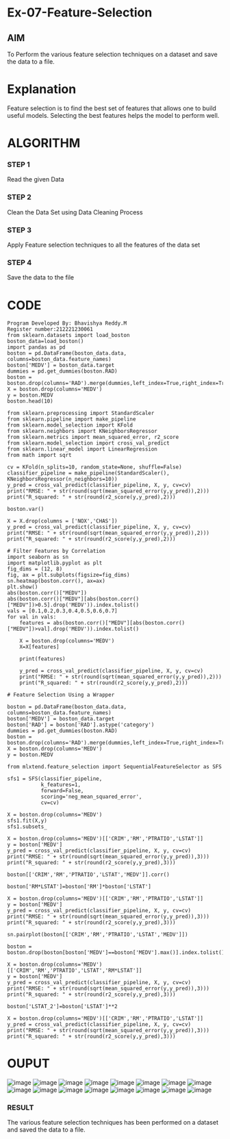 # Ex-07-Feature-Selection
## AIM
To Perform the various feature selection techniques on a dataset and save the data to a file. 

# Explanation
Feature selection is to find the best set of features that allows one to build useful models.
Selecting the best features helps the model to perform well. 

# ALGORITHM
### STEP 1
Read the given Data
### STEP 2
Clean the Data Set using Data Cleaning Process
### STEP 3
Apply Feature selection techniques to all the features of the data set
### STEP 4
Save the data to the file

# CODE
```
Program Developed By: Bhavishya Reddy.M
Register number:212221230061
from sklearn.datasets import load_boston
boston_data=load_boston()
import pandas as pd
boston = pd.DataFrame(boston_data.data, columns=boston_data.feature_names)
boston['MEDV'] = boston_data.target
dummies = pd.get_dummies(boston.RAD)
boston = boston.drop(columns='RAD').merge(dummies,left_index=True,right_index=True)
X = boston.drop(columns='MEDV')
y = boston.MEDV
boston.head(10)

from sklearn.preprocessing import StandardScaler
from sklearn.pipeline import make_pipeline
from sklearn.model_selection import KFold
from sklearn.neighbors import KNeighborsRegressor
from sklearn.metrics import mean_squared_error, r2_score
from sklearn.model_selection import cross_val_predict
from sklearn.linear_model import LinearRegression
from math import sqrt

cv = KFold(n_splits=10, random_state=None, shuffle=False)
classifier_pipeline = make_pipeline(StandardScaler(), KNeighborsRegressor(n_neighbors=10))
y_pred = cross_val_predict(classifier_pipeline, X, y, cv=cv)
print("RMSE: " + str(round(sqrt(mean_squared_error(y,y_pred)),2)))
print("R_squared: " + str(round(r2_score(y,y_pred),2)))

boston.var()

X = X.drop(columns = ['NOX','CHAS'])
y_pred = cross_val_predict(classifier_pipeline, X, y, cv=cv)
print("RMSE: " + str(round(sqrt(mean_squared_error(y,y_pred)),2)))
print("R_squared: " + str(round(r2_score(y,y_pred),2)))

# Filter Features by Correlation
import seaborn as sn
import matplotlib.pyplot as plt
fig_dims = (12, 8)
fig, ax = plt.subplots(figsize=fig_dims)
sn.heatmap(boston.corr(), ax=ax)
plt.show()
abs(boston.corr()["MEDV"])
abs(boston.corr()["MEDV"][abs(boston.corr()["MEDV"])>0.5].drop('MEDV')).index.tolist()
vals = [0.1,0.2,0.3,0.4,0.5,0.6,0.7]
for val in vals:
    features = abs(boston.corr()["MEDV"][abs(boston.corr()["MEDV"])>val].drop('MEDV')).index.tolist()
    
    X = boston.drop(columns='MEDV')
    X=X[features]
    
    print(features)

    y_pred = cross_val_predict(classifier_pipeline, X, y, cv=cv)
    print("RMSE: " + str(round(sqrt(mean_squared_error(y,y_pred)),2)))
    print("R_squared: " + str(round(r2_score(y,y_pred),2)))

# Feature Selection Using a Wrapper

boston = pd.DataFrame(boston_data.data, columns=boston_data.feature_names)
boston['MEDV'] = boston_data.target
boston['RAD'] = boston['RAD'].astype('category')
dummies = pd.get_dummies(boston.RAD)
boston = boston.drop(columns='RAD').merge(dummies,left_index=True,right_index=True)
X = boston.drop(columns='MEDV')
y = boston.MEDV

from mlxtend.feature_selection import SequentialFeatureSelector as SFS

sfs1 = SFS(classifier_pipeline, 
           k_features=1, 
           forward=False, 
           scoring='neg_mean_squared_error',
           cv=cv)

X = boston.drop(columns='MEDV')
sfs1.fit(X,y)
sfs1.subsets_

X = boston.drop(columns='MEDV')[['CRIM','RM','PTRATIO','LSTAT']]
y = boston['MEDV']
y_pred = cross_val_predict(classifier_pipeline, X, y, cv=cv)
print("RMSE: " + str(round(sqrt(mean_squared_error(y,y_pred)),3)))
print("R_squared: " + str(round(r2_score(y,y_pred),3)))

boston[['CRIM','RM','PTRATIO','LSTAT','MEDV']].corr()

boston['RM*LSTAT']=boston['RM']*boston['LSTAT']

X = boston.drop(columns='MEDV')[['CRIM','RM','PTRATIO','LSTAT']]
y = boston['MEDV']
y_pred = cross_val_predict(classifier_pipeline, X, y, cv=cv)
print("RMSE: " + str(round(sqrt(mean_squared_error(y,y_pred)),3)))
print("R_squared: " + str(round(r2_score(y,y_pred),3)))

sn.pairplot(boston[['CRIM','RM','PTRATIO','LSTAT','MEDV']])

boston = boston.drop(boston[boston['MEDV']==boston['MEDV'].max()].index.tolist())

X = boston.drop(columns='MEDV')[['CRIM','RM','PTRATIO','LSTAT','RM*LSTAT']]
y = boston['MEDV']
y_pred = cross_val_predict(classifier_pipeline, X, y, cv=cv)
print("RMSE: " + str(round(sqrt(mean_squared_error(y,y_pred)),3)))
print("R_squared: " + str(round(r2_score(y,y_pred),3)))

boston['LSTAT_2']=boston['LSTAT']**2

X = boston.drop(columns='MEDV')[['CRIM','RM','PTRATIO','LSTAT']]
y_pred = cross_val_predict(classifier_pipeline, X, y, cv=cv)
print("RMSE: " + str(round(sqrt(mean_squared_error(y,y_pred)),3)))
print("R_squared: " + str(round(r2_score(y,y_pred),3)))
```


# OUPUT
![image](https://user-images.githubusercontent.com/94505585/170406591-47feac04-6cc9-4892-b5c3-433f1d8d50bb.png)
![image](https://user-images.githubusercontent.com/94505585/170406697-6a97d8fd-b310-4352-a30a-c1adfc4a0bcb.png)
![image](https://user-images.githubusercontent.com/94505585/170406735-a7d9e5a9-c2fa-4879-ac98-26abb47d0ee4.png)
![image](https://user-images.githubusercontent.com/94505585/170406761-e9529da2-9b56-4590-bb4f-6d52cf94af8b.png)
![image](https://user-images.githubusercontent.com/94505585/170406784-a6c8952a-a730-477e-9415-a8e3409866fc.png)
![image](https://user-images.githubusercontent.com/94505585/170406804-8adcb545-9eb2-47f4-a344-c444b038c0a5.png)
![image](https://user-images.githubusercontent.com/94505585/170406816-235fd4c5-f4f9-4cc7-9054-c284c6925144.png)
![image](https://user-images.githubusercontent.com/94505585/170406839-a4534b51-9a1f-4628-90ba-38393d30e65f.png)
![image](https://user-images.githubusercontent.com/94505585/170406858-b2d8e732-8d3a-4284-8e65-9737d5badc74.png)
![image](https://user-images.githubusercontent.com/94505585/170406874-74641eeb-e3e5-45c4-bc29-9b13309261e0.png)
![image](https://user-images.githubusercontent.com/94505585/170406890-c590bde6-d009-47ad-9a3d-2ec4f3c16781.png)
![image](https://user-images.githubusercontent.com/94505585/170406901-b9ab21e5-11ed-4ccb-9f7a-3ef0aaa5dd62.png)
![image](https://user-images.githubusercontent.com/94505585/170406920-1ed23c3b-fd72-41fb-a5e4-6caf586b9620.png)
![image](https://user-images.githubusercontent.com/94505585/170406931-60102e9b-3b65-4466-b683-f5941fe113b3.png)
![image](https://user-images.githubusercontent.com/94505585/170406949-019df07e-1ef1-49fd-880a-6b84c914d1bf.png)
![image](https://user-images.githubusercontent.com/94505585/170406966-4fafb6f2-64b9-4b47-84ef-b532d498f145.png)

### RESULT
The various feature selection techniques has been performed on a dataset and saved the data to a file.












